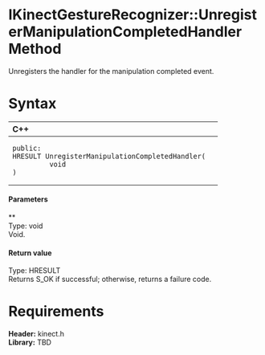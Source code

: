 IKinectGestureRecognizer::UnregisterManipulationCompletedHandler Method  
=======================================================================  

Unregisters the handler for the manipulation completed event. <span id="syntaxSection"></span>

Syntax  
======  

<table>
<colgroup>
<col width="100%" />
</colgroup>
<thead>
<tr class="header">
<th align="left">C++</th>
</tr>
</thead>
<tbody>
<tr class="odd">
<td align="left"><pre><code>public:  
HRESULT UnregisterManipulationCompletedHandler(  
         void  
)</code></pre></td>
</tr>
</tbody>
</table>

<span id="ID4EG"></span>
#### Parameters  

**    
Type: void  
Void.  

<span id="ID4EP"></span>
#### Return value  

Type: HRESULT  
Returns S\_OK if successful; otherwise, returns a failure code.  

<span id="requirements"></span>

Requirements  
============  

**Header:** kinect.h  
**Library:** TBD  



<!--Please do not edit the data in the comment block below.-->
<!--
TOCTitle : UnregisterManipulationCompletedHandler Method
RLTitle : IKinectGestureRecognizer::UnregisterManipulationCompletedHandler Method
KeywordK : UnregisterManipulationCompletedHandler method
KeywordK : IKinectGestureRecognizer::UnregisterManipulationCompletedHandler method
KeywordF : IKinectGestureRecognizer::UnregisterManipulationCompletedHandler
KeywordF : UnregisterManipulationCompletedHandler
KeywordF : Microsoft.Kinect.kinect.IKinectGestureRecognizer.UnregisterManipulationCompletedHandler(void)
KeywordA : M:Microsoft.Kinect.kinect.IKinectGestureRecognizer.UnregisterManipulationCompletedHandler(void)
AssetID : M:Microsoft.Kinect.kinect.IKinectGestureRecognizer.UnregisterManipulationCompletedHandler(void)
Locale : en-us
CommunityContent : 1
APIType : Managed
APILocation : 
APIName : Microsoft.Kinect.kinect.IKinectGestureRecognizer::UnregisterManipulationCompletedHandler
TargetOS : Windows
TopicType : kbSyntax
DevLang : C++
DocSet : K4Wv2
ProjType : K4Wv2Proj
Technology : Kinect for Windows
Product : Kinect for Windows SDK v2
productversion : 20
-->
